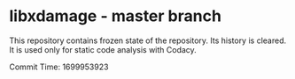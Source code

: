 # libxdamage - master branch

This repository contains frozen state of the repository.
Its history is cleared. It is used only for static code
analysis with Codacy.

Commit Time: 1699953923
